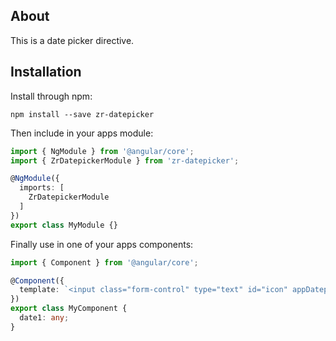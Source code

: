 ## About

This is a date picker directive.

## Installation

Install through npm:
```
npm install --save zr-datepicker
```

Then include in your apps module:

```typescript
import { NgModule } from '@angular/core';
import { ZrDatepickerModule } from 'zr-datepicker';

@NgModule({
  imports: [
    ZrDatepickerModule
  ]
})
export class MyModule {}
```

Finally use in one of your apps components:
```typescript
import { Component } from '@angular/core';

@Component({
  template: `<input class="form-control" type="text" id="icon" appDatepicker [format]="'yyyy-mm-dd hh:ii:00'" [(ngModel)]="date1" />`
})
export class MyComponent {
  date1: any;
}
```